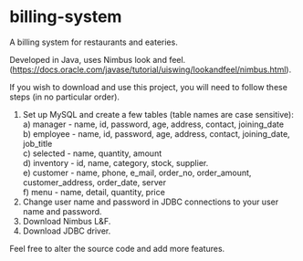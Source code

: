 # billing-system <br />
A billing system for restaurants and eateries. <br />

Developed in Java, uses Nimbus look and feel. (https://docs.oracle.com/javase/tutorial/uiswing/lookandfeel/nimbus.html). <br />

If you wish to download and use this project, you will need to follow these steps (in no particular order). <br />
1. Set up MySQL and create a few tables (table names are case sensitive): <br />
    a) manager - name, id, password, age, address, contact, joining_date <br />
    b) employee - name, id, password, age, address, contact, joining_date, job_title <br />
    c) selected - name, quantity, amount <br />
    d) inventory - id, name, category, stock, supplier. <br />
    e) customer - name, phone, e_mail, order_no, order_amount, customer_address, order_date, server <br />
    f) menu - name, detail, quantity, price <br />
2. Change user name and password in JDBC connections to your user name and password. <br />
3. Download Nimbus L&F. <br />
4. Download JDBC driver. <br />

Feel free to alter the source code and add more features. <br />
